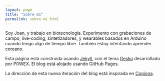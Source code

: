 ```yaml
---
layout: page
title: "Sobre mí"
permalink: sobre-mi.html
---
```


Soy Joan, y trabajo en biotecnología. Experimento con grabaciones de campo, live-coding, sintetizadores, y wearables basados en Arduino cuando tengo algo de tiempo libre.
También estoy intentando aprender coreano.

Esta página está construída usando <a href="https://jekyllrb.com/" target="_top">Jekyll</a>, con el tema <a href="https://github.com/P0WEX/Gesko" target="_top">Gesko</a> desarrollado por P0WEX. El blog está alojado usando GitHub Pages.

La dirección de esta nueva iteración del blog está inspirada en <a href="https://copiona.com/" target="_top">Copiona</a>.